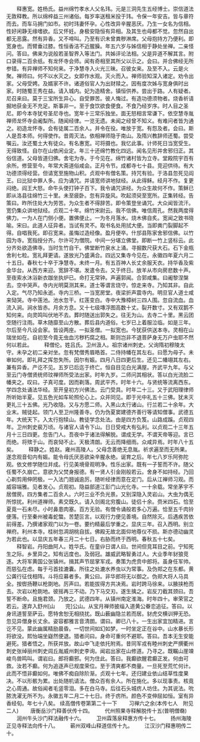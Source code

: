 <!-- { "loadSidebar": true } -->
　　释惠宽。姓杨氏。益州绵竹孝水人父名玮。元是三洞先生五经博士。崇信道法无敦释教。所以绵梓益三州诸俗。每岁率送租米投于玮。令保一年安吉。皆与章符而去。而车马拥门如市。初时玮妻怀孕。心性改异辛腥恶厌。乃生一女名为信相。性好闲静无缘嗜欲。后又怀妊。身极安隐恒有异相。及其生也母都不觉。忽然自出都无恶露。然有异香。又不啼叫。乃至有识未曾粪秽淋席。父母抱持方乃便利。即宽身也。而臂垂过膝。性恒香洁不近腥臊。年五六岁与姊信相于静处坐禅。二亲怪问。答曰。佛来为说般若圣智界入等法门。共姊评论法相。父是异道不解其言。附口录得二百余纸。有龙怀寺会师。闻有奇相至其所父以示之。会曰。并合佛经无所参错。有异禅师不知何来。于净慧寺入火光三昧。召彼女来。及至不入。云是火聚。禅师曰。何不以水灭之。女即作水观。灭火而入。禅师验知深入诸定。劝令出家。父母受娉。及婿家不许。诸道俗官人为出财赎之。因有度次姊与宽身俱时出家。时随蜀王秀在益。请入城内。妃为造精舍。镇恒供养。尝出于路。人有疑者。尼召来曰。莫于三宝所生异心。自受罪苦。彼人悔过。有造功德须物者。烧香祈请掘地获金无不充足。斯事非一。至于食饮欲食便食。不食乃经岁序。时人目之圣尼。即今本寺犹号圣尼寺也。宽年十三常乐独坐。面无怒相言常谦下。依空慧寺胤禅师龙怀寺会阇梨所。随闻经律。一览无遗。未闻之经曾不知义。有难问者皆为通之。初造龙怀寺。会有徒属二百余人。并令在役。唯放于宽。有怨及者。会曰。斯人是吾本师。何得使作。昔周灭法。依相禅师隐于南山。及隋兴教辞师还蜀。尝受嘱云。汝还蜀土大有徒众。有名惠宽。可将摄也。我忆此事。计师死日当宽受生。无得致怪。自尔在山依闲业定。年三十还绵竹教化四远。闻名见形并舍邪归正。其俗信道。父母皆道归佛。舍宅为寺。于今见在。绵竹诸村皆为立寺。堂殿院宇百有余所。修营至今。年常大斋道俗咸会。正月令节。成都寺七十县。竞迎供待。有大功德须得经营。但请宽至施物山积。贞观中有僧名策。持咒有验。于洛县忽死见阎王。曰比狱中罪人多。应为诵咒。并请宽师讲地狱经。从此得稣。经月不作。复更闷绝。阎王大怒。命牛头使打钟子百下。我令诵咒讲经。为众生故何不作。策稣已即从洛县往绵竹三十里。未至疲卧。忽有异旋风。吹起须臾至宽所。正集转经。告策曰。昨所住处大为劳苦。为众生者不得辞苦。即令策登坐诵咒。大众闻皆流汗。宽仍集众讲地狱经。贞观二十年。绵竹宋尉云。我不信佛。唯信周孔。然我两度得佛力。一为人在门侧小便。置佛便止。一为冬月落水。烧木佛自炙。宽闻之致书晓喻。宋曰。此道人征异者。当试有灵不。取书名处用拭大便。当即粪门裂脚起不得。自唱我死。即召宽来。虽悔过造经像。盈月便卒。什邡县陈家舍邪信佛。以竹园为寺。宽指授分齐。尔许可为僧院。中间一分堪立佛堂。即断一竹上竖标云。此分齐处欲造佛寺。当时生竹自干。佛堂断竹泉水上涌。寻掘数尺获大石。石下金瓶舍利七粒。宽礼拜更请。遂放光乃盛满合。四远又集寺今见在。永徽四年夏六月二十五日。春秋七十卒于净慧寺。未终一月。有五百神人长丈余服天衣。持华香及紫金华台。从西方来迎。宽辞不堪。发遣令去。又于终日。放羊从市向房悲数十声。至夜索水沐浴新衣跏坐执炉已。命打无常钟。声遍郭闻。合郭咸集。曰阇黎涅槃去。空中哭声。寺内光明莫测其来。道士等谓言烧守。惊走来寺。乃知其非。自此入定。气尽乃知永逝。寺内三桥。一当宽房堂。夜梁折声震寺内。明旦官人道士咸来恸哭。寺中莲池。池水忽干。红莲变白。寺中大豫樟树三四人围。忽自流血。血流入涧。涧水皆赤。月余方息。又十七级塼浮图高数十丈。裂开数寸。又有双鹅不知何来。向灵鸣叫伏地不去。葬时随送出郭失之。往无为山。去寺二十里。黑云团空随行注雨。草木随靡至山方散。葬后县内道俗。七岁已上着服泣临。如是三年。尔后至今凡设会家。皆设两座。一拟圣僧。一拟宽也。今犹获供送本寺。灵相在山瑞坐如在。自初至今竟无虫血污秽朽腐之相。斯则岂非不退菩萨身无万户虫耶不然何以若此。
　　释僧伦。姓吕氏。卫州汲人。祖宗诸州刺史。父询隋初穆陵太守。未孕之初二亲对坐。忽有梵僧秀眉皓首。二侍持幡在其左右。曰愿为母子。未审如何。即礼拜之挥忽失所。因尔有娠。四月八日四更后生。还见二幡翊其左右。兼有异香。产讫不见。五岁已后迄于终亡。恒自目见白光满屋。齐武平九年。与父至云门寺僧贤统师玟禅师所受法出家。时年九岁。二师问其相状。答以白光流脸二幡夹之。叹曰。子真可度。因而剃落。周武平齐。时年十六。与贤统等流离西东。学四念处诵法华经。至开皇初方兴佛法。云门受具。时年二十三。又于武阳理律师所听始半夏。见五色光如车轮照伦心上。众并同见。即于光中礼五十三佛。犹未灭更礼三十五佛。光乃收隐。又与方愿二师。入黑山太行诸山。行兰若二十余年。大业末。贼徒起。领门人至卫州隆善寺。仍为伪夏窦建德齐善行等请知僧事。武德五年。大统天下。入太行抱犊山。教徒学念处法。由是四方负笈。山路成蹊。贞观四年。卫州刺史裴万顷。与诸官人请令下山。日日受戒大有弘利。以贞观二十三年五月十三日四更。忽告门人。吾夜中于诸法得解脱。谓成无学。不谓天帝等迎。言已而绝。将殡于山。而哀恸不止。天极清朗。无云而降细雨。众咸异焉。时年八十五矣。
　　释静之。姓赵。雍州高陵人。父母念善绝无息胤。祈求遍至而无所果。遂念观音旬内有娠。能令母氏厌恶欲染辛腥永绝。诞育之后。年七八岁乐阿弥陀观。依文修学随位并成。行见美境骨观明净。性乐出家。既有一子誓而不许。随父任蜀不久崩亡。意欲为父焚身报德。有一贤人引金刚般若云。舍身不如持经。乃回心剃剪用伸罔极。一入法门翘诚逾厉。随听经律而意在定门。后从江禅师习观。而威容端雅。见者发心。贞观初。隐益部道江彭门山光化寺。一十余载。常坐茅宇不居僧房。四方集者二百余人。六时三业不负光景。又别深隐入灵岩山。大虫为偶无所惊扰。利州道禅师。素交既久。请入剑阁北穷腹山。徒侣十余。赍米四石。恰至夏竟一石未尽。小时鼻患肉塞。百方无验。有僧令诵般若多心万遍。恰至五千肉铃便落。行至秦州被毒蛇螫。苦楚叵言。以观行力便见善境。自然除灭。后遇疾苦依前得差。乃撰诸家观门以为一卷。要约精最后学重之。显庆三年。召入西明。别立禅府。利州本寺。桂树忽凋胡桃自拔。佛殿无故北面仰地尊仪不损。斯亦德动幽灵为若此也。以显庆五年春三月二十七日。右胁而终于西明。春秋五十七矣。
　　释智岩。丹阳曲阿人。姓华氏。在童丱日谓人曰。世间但竞耳目之前。宁知死生之际。乡里异之。知有远度也。及弱冠。雄威武略智勇过人。大业季年豺狼竞逐。大将军黄国公张镇州。揖其声节屈掌军戎。奏策为虎贲中郎将。虽身任军帅。而慈弘在虑。每于弓首挂漉囊。所往之处漉水养虫以为常事。及伪郑之在东都。黄公龚行征伐相阵。斗将应募者多。黄公曰。非华郎将无以御之。伪郑大将人马具全。按辔扬鞭以枪剟地。厉声曰。若能拔得方共决焉。岩时跨马徐来。以腋挟枪而去。次岩以枪剟地。彼摇再三不动。乃下马交刃。遂生擒之。岩反刀截其颈曰。吾誓不断命。且施君颈。乃放之。武德四年。从镇州南定淮海。时年四十。审荣官之若云。遂弃入舒州[山　　完]公山。从宝月禅师披缁入道黄公眷恋追征。答曰。以身讯道誓至萨云。愿特舍恕无相挠扰。既山薮幽隐兰若而居。豺虎交横训狎无恐。忽见异僧身长丈余。姿容都雅言音清朗。谓曰。卿已八十。一生出家宜加精进。言讫不见。蒙此幽属精励晨昏。一切世间如幻如梦。一时坐定正在谷中。山水暴长形将欲没。熙怡端坐嶷然便退。猎者问曰。身命可重何不避耶。答曰。吾本无生安能避死。猎者悟之。所获并放。故山中飞走依托附焉。昔同军戎有睦州刺史严撰衢州刺史张绰丽州刺史闾丘胤威州刺史李询。闻岩出家在山修道。乃寻之。既瞩山崖竦峻鸟兽鸣叫。谓岩曰。郎将癫邪。何为住此。答曰。我癫欲醒君癫正发。何由可救。汝若不癫。何为追逐声已规度荣位。至于清爽都不商量。一旦死至荒忙何计。此而不悟非癫如何。唯佛不痴自除阶渐。贞观十七年。还归建业依山结草性度果决。不以形骸为累。出处随机请法。僧众百有余人。所在施化。多以现事责。核竟之心周通。故俗闻者毛竖零泪。多在白马寺。后往石头城疠人坊住。为其说法。吮脓洗濯无所不为。永徽五年二月二十七日。终于疠所。颜色不变伸屈如恒。室有异香经旬。年七十八矣。
续高僧传卷第第二十一下
　　习禅六之余(本传七人　附见二人)
　　唐衡岳沙门释善伏传十四。
　　代州照果寺释解脱传十五(普明僧奣)
　　润州牛头沙门释法融传十六。
　　卫州霖落泉释惠方传十七。
　　扬州海陵正见寺释法向传十八。
　　蕲州双峰山释道信传十九。
　　江汉沙门释惠明传二十。
